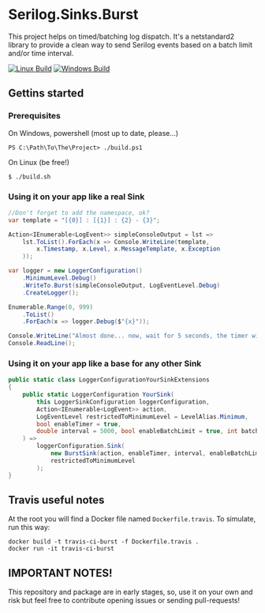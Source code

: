 # Serilog.Sinks.Burst

This project helps on timed/batching log dispatch.
It's a netstandard2 library to provide a clean way to send Serilog events based on a batch limit and/or time interval.

[![Linux Build][travis-image]][travis-url]
[![Windows Build][appveyor-image]][appveyor-url]

## Gettins started

### Prerequisites
On Windows, powershell (most up to date, please...)
```
PS C:\Path\To\The\Project> ./build.ps1
```

On Linux (be free!)
```
$ ./build.sh
```

### Using it on your app like a real Sink
```csharp
//Don't forget to add the namespace, ok?
var template = "[{0}] : [{1}] : {2} - {3}";

Action<IEnumerable<LogEvent>> simpleConsoleOutput = lst =>
	lst.ToList().ForEach(x => Console.WriteLine(template, 
		x.Timestamp, x.Level, x.MessageTemplate, x.Exception
	));

var logger = new LoggerConfiguration()
	.MinimumLevel.Debug()
	.WriteTo.Burst(simpleConsoleOutput, LogEventLevel.Debug)
	.CreateLogger();

Enumerable.Range(0, 999)
	.ToList()
	.ForEach(x => logger.Debug($"{x}"));

Console.WriteLine("Almost done... now, wait for 5 seconds, the timer will be fired and messages will pop down here!");
Console.ReadLine();
```

### Using it on your app like a base for any other Sink
```csharp
public static class LoggerConfigurationYourSinkExtensions
{
	public static LoggerConfiguration YourSink(
		this LoggerSinkConfiguration loggerConfiguration, 
		Action<IEnumerable<LogEvent>> action, 
		LogEventLevel restrictedToMinimumLevel = LevelAlias.Minimum,
		bool enableTimer = true,
		double interval = 5000, bool enableBatchLimit = true, int batchLimit = 100
	) => 
		loggerConfiguration.Sink(
			new BurstSink(action, enableTimer, interval, enableBatchLimit, batchLimit), 
			restrictedToMinimumLevel
		);
}
```

## Travis useful notes
At the root you will find a Docker file named `Dockerfile.travis`.
To simulate, run this way:
```
docker build -t travis-ci-burst -f Dockerfile.travis .
docker run -it travis-ci-burst
```

## IMPORTANT NOTES!
This repository and package are in early stages, so, use it on your own and risk but feel free to contribute opening issues or sending pull-requests!

[travis-image]: https://img.shields.io/travis/lucascebertin/Serilog.Sinks.Burst/master.svg?label=linux
[travis-url]: https://travis-ci.org/lucascebertin/Serilog.Sinks.Burst

[appveyor-image]: https://ci.appveyor.com/api/projects/status/0imo52uvl8c6eval?svg=true
[appveyor-url]: https://ci.appveyor.com/project/lcssk8board/serilog-sinks-burst
